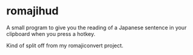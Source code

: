 # romajihud
A small program to give you the reading of a Japanese sentence in your clipboard when you press a hotkey.

Kind of split off from my romajiconvert project. 
